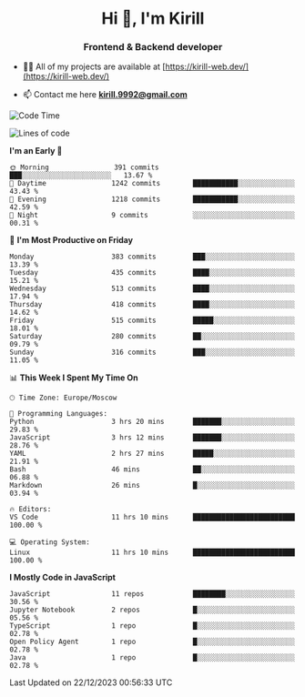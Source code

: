 <h1 align="center">Hi 👋, I'm Kirill</h1>
<h3 align="center">Frontend & Backend developer</h3>

- 👨‍💻 All of my projects are available at [https://kirill-web.dev/](https://kirill-web.dev/)

- 📫 Contact me here **kirill.9992@gmail.com**











<!--START_SECTION:waka-->
![Code Time](http://img.shields.io/badge/Code%20Time-1%2C602%20hrs%2058%20mins-blue)

![Lines of code](https://img.shields.io/badge/From%20Hello%20World%20I%27ve%20Written-4.5%20million%20lines%20of%20code-blue)

**I'm an Early 🐤** 

```text
🌞 Morning                391 commits         ███░░░░░░░░░░░░░░░░░░░░░░   13.67 % 
🌆 Daytime                1242 commits        ███████████░░░░░░░░░░░░░░   43.43 % 
🌃 Evening                1218 commits        ███████████░░░░░░░░░░░░░░   42.59 % 
🌙 Night                  9 commits           ░░░░░░░░░░░░░░░░░░░░░░░░░   00.31 % 
```
📅 **I'm Most Productive on Friday** 

```text
Monday                   383 commits         ███░░░░░░░░░░░░░░░░░░░░░░   13.39 % 
Tuesday                  435 commits         ████░░░░░░░░░░░░░░░░░░░░░   15.21 % 
Wednesday                513 commits         ████░░░░░░░░░░░░░░░░░░░░░   17.94 % 
Thursday                 418 commits         ████░░░░░░░░░░░░░░░░░░░░░   14.62 % 
Friday                   515 commits         █████░░░░░░░░░░░░░░░░░░░░   18.01 % 
Saturday                 280 commits         ██░░░░░░░░░░░░░░░░░░░░░░░   09.79 % 
Sunday                   316 commits         ███░░░░░░░░░░░░░░░░░░░░░░   11.05 % 
```


📊 **This Week I Spent My Time On** 

```text
🕑︎ Time Zone: Europe/Moscow

💬 Programming Languages: 
Python                   3 hrs 20 mins       ███████░░░░░░░░░░░░░░░░░░   29.83 % 
JavaScript               3 hrs 12 mins       ███████░░░░░░░░░░░░░░░░░░   28.76 % 
YAML                     2 hrs 27 mins       █████░░░░░░░░░░░░░░░░░░░░   21.91 % 
Bash                     46 mins             ██░░░░░░░░░░░░░░░░░░░░░░░   06.88 % 
Markdown                 26 mins             █░░░░░░░░░░░░░░░░░░░░░░░░   03.94 % 

🔥 Editors: 
VS Code                  11 hrs 10 mins      █████████████████████████   100.00 % 

💻 Operating System: 
Linux                    11 hrs 10 mins      █████████████████████████   100.00 % 
```

**I Mostly Code in JavaScript** 

```text
JavaScript               11 repos            ████████░░░░░░░░░░░░░░░░░   30.56 % 
Jupyter Notebook         2 repos             █░░░░░░░░░░░░░░░░░░░░░░░░   05.56 % 
TypeScript               1 repo              █░░░░░░░░░░░░░░░░░░░░░░░░   02.78 % 
Open Policy Agent        1 repo              █░░░░░░░░░░░░░░░░░░░░░░░░   02.78 % 
Java                     1 repo              █░░░░░░░░░░░░░░░░░░░░░░░░   02.78 % 
```




 Last Updated on 22/12/2023 00:56:33 UTC
<!--END_SECTION:waka-->
